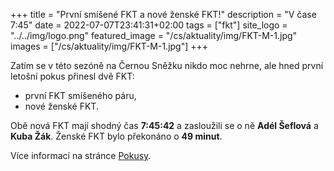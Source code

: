 +++
title = "První smíšené FKT a nové ženské FKT!"
description = "V čase 7:45"
date = 2022-07-07T23:41:31+02:00
tags = ["fkt"]
site_logo = "../../img/logo.png"
featured_image = "/cs/aktuality/img/FKT-M-1.jpg"
images = ["/cs/aktuality/img/FKT-M-1.jpg"]
+++

Zatím se v této sezóně na Černou Sněžku nikdo moc nehrne, ale hned první
letošní pokus přinesl dvě FKT:

* první FKT smíšeného páru,
* nové ženské FKT.

Obě nová FKT mají shodný čas **7:45:42** a zasloužili se o ně **Adél Šeflová**
a **Kuba Žák**. Ženské FKT bylo překonáno o **49 minut**.

Více informací na stránce [Pokusy](/pokusy).
